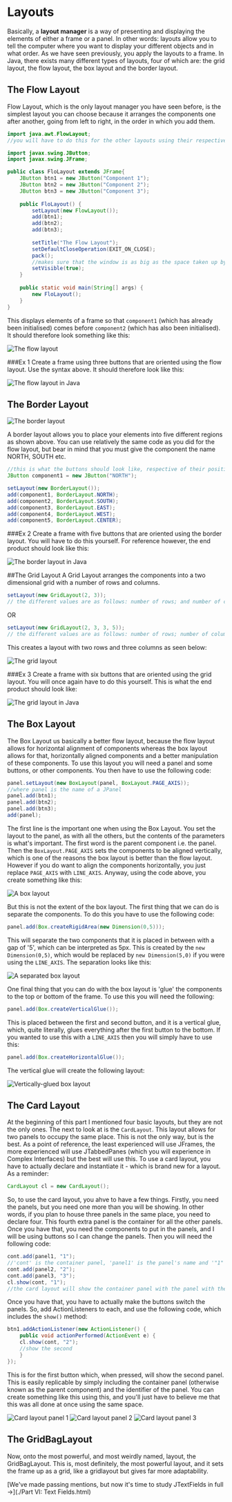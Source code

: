 Layouts
===

Basically, a **layout manager** is a way of presenting and displaying the elements of either a frame or a panel. In other words: layouts allow you to tell the computer where you want to display your different objects and in what order. As we have seen previously, you  apply the layouts to a frame. In Java, there exists many different types of layouts, four of which are: the grid layout, the flow layout, the box layout and the border layout.

## The Flow Layout
Flow Layout, which is the only layout manager you have seen before, is the simplest layout you can choose because it arranges the components one after another, going from left to right, in the order in which you add them.

```java
import java.awt.FlowLayout;
//you will have to do this for the other layouts using their respective imports

import javax.swing.JButton;
import javax.swing.JFrame;

public class FloLayout extends JFrame{
	JButton btn1 = new JButton("Component 1");
	JButton btn2 = new JButton("Component 2");
	JButton btn3 = new JButton("Component 3");
	
	public FloLayout() {
		setLayout(new FlowLayout());
		add(btn1);
		add(btn2);
		add(btn3);
		
		setTitle("The Flow Layout");
		setDefaultCloseOperation(EXIT_ON_CLOSE);
		pack();
		//makes sure that the window is as big as the space taken up by the buttons 
		setVisible(true);
	}
	
	public static void main(String[] args) {
		new FloLayout();
	}
}

```

This displays elements of a frame so that `component1` (which has already been initialised) comes before `component2` (which has also been initialised). It should therefore look something like this:

![The flow layout](../../Images/Chapter-IV/Layouts/flow_layout.png)

###Ex 1
Create a frame using three buttons that are oriented using the flow layout. Use the syntax above. It should therefore look like this:

![The flow layout in Java](../../Images/Chapter-IV/Layouts/the_flow_layout.png)

## The Border Layout

![The border layout](../../Images/Chapter-IV/Layouts/border_layout.png)

A border layout allows you to place your elements into five different regions as shown above. You can use relatively the same code as you did for the flow layout, but bear in mind that you must give the component the name NORTH, SOUTH etc.  

```java
//this is what the buttons should look like, respective of their positions
JButton component1 = new JButton("NORTH");

setLayout(new BorderLayout());
add(component1, BorderLayout.NORTH);
add(component2, BorderLayout.SOUTH);
add(component3, BorderLayout.EAST);
add(component4, BorderLayout.WEST);
add(component5, BorderLayout.CENTER);
```

###Ex 2
Create a frame with five buttons that are oriented using the border layout. You will have to do this yourself. For reference however, the end product should look like this:

![The border layout in Java](../../Images/Chapter-IV/Layouts/the_border_layout.png)

##The Grid Layout
A Grid Layout arranges the components into a two dimensional grid with a number of rows and columns.

```java
setLayout(new GridLayout(2, 3));
// the different values are as follows: number of rows; and number of columns.
```

OR

```java
setLayout(new GridLayout(2, 3, 3, 5));
// the different values are as follows: number of rows; number of columns; horizontal padding and vertical padding.
```

This creates a layout with two rows and three columns as seen below:

![The grid layout](../../Images/Chapter-IV/Layouts/grid_layout.png)

###Ex 3
Create a frame with six buttons that are oriented using the grid layout. You will once again have to do this yourself. This is what the end product should look like:

![The grid layout in Java](../../Images/Chapter-IV/Layouts/the_grid_layout.png)

## The Box Layout
The Box Layout us basically a better flow layout, because the flow layout allows for horizontal alignment of components whereas the box layout allows for that, horizontally aligned components and a better manipulation of these components. To use this layout you will need a panel and some buttons, or other components. You then have to use the following code:

```java
panel.setLayout(new BoxLayout(panel, BoxLayout.PAGE_AXIS));
//where panel is the name of a JPanel
panel.add(btn1);
panel.add(btn2);
panel.add(btn3);
add(panel);
```

The first line is the important one when using the Box Layout. You set the layout to the panel, as with all the others, but the contents of the parameters is what's important. The first word is the parent component i.e. the panel. Then the `BoxLayout.PAGE_AXIS` sets the components to be aligned vertically, which is one of the reasons the box layout is better than the flow layout. However if you do want to align the components horizontally, you just replace `PAGE_AXIS` with `LINE_AXIS`. Anyway, using the code above, you create something like this:

![A box layout](../../Images/Chapter-IV/Layouts/plain_box_layout.png)

But this is not the extent of the box layout. The first thing that we can do is separate the components. To do this you have to use the following code:

```java
panel.add(Box.createRigidArea(new Dimension(0,5)));
```

This will separate the two components that it is placed in between with a gap of '5', which can be interpreted as 5px. This is created by the `new Dimension(0,5)`, which would be replaced by `new Dimension(5,0)` if you were using the `LINE_AXIS`. The separation looks like this:

![A separated box layout](../../Images/Chapter-IV/Layouts/separated_box_layout.png)

One final thing that you can do with the box layout is 'glue' the components to the top or bottom of the frame. To use this you will need the following:

```java
panel.add(Box.createVerticalGlue());
```

This is placed between the first and second button, and it is a vertical glue, which, quite literally, glues everything after the first button to the bottom. If you wanted to use this with a `LINE_AXIS` then you will simply have to use this:

```java
panel.add(Box.createHorizontalGlue());
```

The vertical glue will create the following layout:

![Vertically-glued box layout](../../Images/Chapter-IV/Layouts/glued_box_layout.png)

## The Card Layout
At the beginning of this part I mentioned four basic layouts, but they are not the only ones. The next to look at is the `CardLayout`. This layout allows for two panels to occupy the same place. This is not the only way, but is the best. As a point of reference, the least experienced will use JFrames, the more experienced will use JTabbedPanes (which you will experience in Complex Interfaces) but the best will use this. To use a card layout, you have to actually declare and instantiate it - which is brand new for a layout. As a reminder:

```java
CardLayout cl = new CardLayout();
```

So, to use the card layout, you ahve to have a few things. Firstly, you need the panels, but you need one more than you will be showing. In other words, if you plan to house three panels in the same place, you need to declare four. This fourth extra panel is the container for all the other panels. Once you have that, you need the components to put in the panels, and I will be using buttons so I can change the panels. Then you will need the following code:

```java
cont.add(panel1, "1");
//'cont' is the container panel, 'panel1' is the panel's name and '"1"' is the identifier for the card layout.
cont.add(panel2, "2");
cont.add(panel3, "3");
cl.show(cont, "1");
//the card layout will show the container panel with the panel with the identifier '"1"' first.
```

Once you have that, you have to actually make the buttons switch the panels. So, add ActionListeners to each, and use the following code, which includes the `show()` method:

```java
btn1.addActionListener(new ActionListener() {
    public void actionPerformed(ActionEvent e) {
	cl.show(cont, "2");
	//show the second
    }
});
```

This is for the first button which, when pressed, will show the second panel. This is easily replicable by simply including the container panel (otherwise known as the parent component) and the identifier of the panel. You can create something like this using this, and you'll just have to believe me that this was all done at once using the same space.

![Card layout panel 1](../../Images/Chapter-IV/Layouts/first_panel.png)
![Card layout panel 2](../../Images/Chapter-IV/Layouts/second_panel.png)
![Card layout panel 3](../../Images/Chapter-IV/Layouts/third_panel.png)

## The GridBagLayout
Now, onto the most powerful, and most weirdly named, layout, the GridBagLayout. This is, most definitely, the most powerful layout, and it sets the frame up as a grid, like a gridlayout but gives far more adaptability. 

[We've made passing mentions, but now it's time to study JTextFields in full &rarr;](./Part VI: Text Fields.html)
